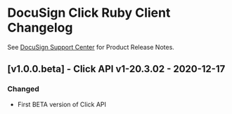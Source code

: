 # DocuSign Click Ruby Client Changelog
See [DocuSign Support Center](https://support.docusign.com/en/releasenotes/) for Product Release Notes.

## [v1.0.0.beta] - Click API v1-20.3.02 - 2020-12-17
### Changed
- First BETA version of Click API
